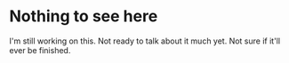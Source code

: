 # Nothing to see here

I'm still working on this. Not ready to talk about it much yet. Not sure if it'll ever be finished.